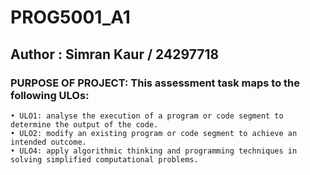 # PROG5001_A1
## Author : Simran Kaur / 24297718

### PURPOSE OF PROJECT: This assessment task maps to the following ULOs:
    • ULO1: analyse the execution of a program or code segment to determine the output of the code.
    • ULO2: modify an existing program or code segment to achieve an intended outcome.
    • ULO4: apply algorithmic thinking and programming techniques in solving simplified computational problems.
